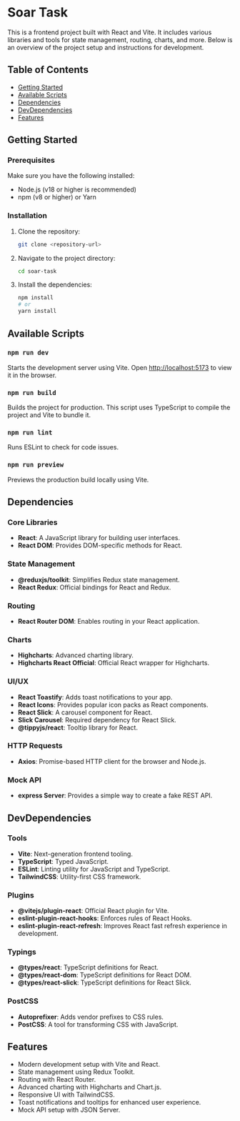 # Soar Task

This is a frontend project built with React and Vite. It includes various libraries and tools for state management, routing, charts, and more. Below is an overview of the project setup and instructions for development.

## Table of Contents

- [Getting Started](#getting-started)
- [Available Scripts](#available-scripts)
- [Dependencies](#dependencies)
- [DevDependencies](#devdependencies)
- [Features](#features)

## Getting Started

### Prerequisites

Make sure you have the following installed:

- Node.js (v18 or higher is recommended)
- npm (v8 or higher) or Yarn

### Installation

1. Clone the repository:
   ```bash
   git clone <repository-url>
   ```
2. Navigate to the project directory:
   ```bash
   cd soar-task
   ```
3. Install the dependencies:
   ```bash
   npm install
   # or
   yarn install
   ```

## Available Scripts

### `npm run dev`

Starts the development server using Vite. Open [http://localhost:5173](http://localhost:5173) to view it in the browser.

### `npm run build`

Builds the project for production. This script uses TypeScript to compile the project and Vite to bundle it.

### `npm run lint`

Runs ESLint to check for code issues.

### `npm run preview`

Previews the production build locally using Vite.

## Dependencies

### Core Libraries

- **React**: A JavaScript library for building user interfaces.
- **React DOM**: Provides DOM-specific methods for React.

### State Management

- **@reduxjs/toolkit**: Simplifies Redux state management.
- **React Redux**: Official bindings for React and Redux.

### Routing

- **React Router DOM**: Enables routing in your React application.

### Charts

- **Highcharts**: Advanced charting library.
- **Highcharts React Official**: Official React wrapper for Highcharts.

### UI/UX

- **React Toastify**: Adds toast notifications to your app.
- **React Icons**: Provides popular icon packs as React components.
- **React Slick**: A carousel component for React.
- **Slick Carousel**: Required dependency for React Slick.
- **@tippyjs/react**: Tooltip library for React.

### HTTP Requests

- **Axios**: Promise-based HTTP client for the browser and Node.js.

### Mock API

- **express Server**: Provides a simple way to create a fake REST API.

## DevDependencies

### Tools

- **Vite**: Next-generation frontend tooling.
- **TypeScript**: Typed JavaScript.
- **ESLint**: Linting utility for JavaScript and TypeScript.
- **TailwindCSS**: Utility-first CSS framework.

### Plugins

- **@vitejs/plugin-react**: Official React plugin for Vite.
- **eslint-plugin-react-hooks**: Enforces rules of React Hooks.
- **eslint-plugin-react-refresh**: Improves React fast refresh experience in development.

### Typings

- **@types/react**: TypeScript definitions for React.
- **@types/react-dom**: TypeScript definitions for React DOM.
- **@types/react-slick**: TypeScript definitions for React Slick.

### PostCSS

- **Autoprefixer**: Adds vendor prefixes to CSS rules.
- **PostCSS**: A tool for transforming CSS with JavaScript.

## Features

- Modern development setup with Vite and React.
- State management using Redux Toolkit.
- Routing with React Router.
- Advanced charting with Highcharts and Chart.js.
- Responsive UI with TailwindCSS.
- Toast notifications and tooltips for enhanced user experience.
- Mock API setup with JSON Server.
